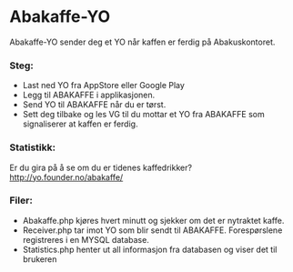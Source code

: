Abakaffe-YO
===========

Abakaffe-YO sender deg et YO når kaffen er ferdig på Abakuskontoret.

### Steg: 
* Last ned YO fra AppStore eller Google Play 
* Legg til ABAKAFFE i applikasjonen.
* Send YO til ABAKAFFE når du er tørst. 
* Sett deg tilbake og les VG til du mottar et YO fra ABAKAFFE som signaliserer at kaffen er ferdig.

### Statistikk:
Er du gira på å se om du er tidenes kaffedrikker? 
http://yo.founder.no/abakaffe/

### Filer:
* Abakaffe.php kjøres hvert minutt og sjekker om det er nytraktet kaffe.
* Receiver.php tar imot YO som blir sendt til ABAKAFFE. Forespørslene registreres i en MYSQL database.
* Statistics.php henter ut all informasjon fra databasen og viser det til brukeren

